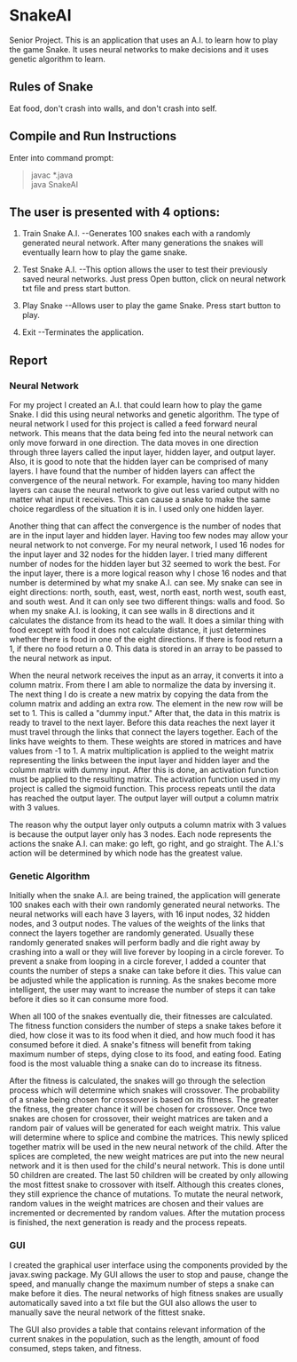 # SnakeAI
Senior Project. This is an application that uses an A.I. to learn how to play the game Snake. It uses neural networks to make decisions
and it uses genetic algorithm to learn. 

## Rules of Snake
Eat food, don't crash into walls, and don't crash into self. 

## Compile and Run Instructions
Enter into command prompt:
> javac *.java  
> java SnakeAI  

## The user is presented with 4 options:
1. Train Snake A.I.
--Generates 100 snakes each with a randomly generated neural network. After many generations the snakes will eventually learn how to play
the game snake. 

2. Test Snake A.I.
--This option allows the user to test their previously saved neural networks. Just press Open button, click on neural network txt file
and press start button.

3. Play Snake
--Allows user to play the game Snake. Press start button to play.

4. Exit
--Terminates the application.


## Report
### Neural Network
<p>For my project I created an A.I. that could learn how to play the game Snake. I did this using neural networks and genetic algorithm.
The type of neural network I used for this project is called a feed forward neural network. This means that the data being fed into the
neural network can only move forward in one direction. The data moves in one direction through three layers called the input layer, 
hidden layer, and output layer. Also, it is good to note that the hidden layer can be comprised of many layers. I have found that the
number of hidden layers can affect the convergence of the neural network. For example, having too many hidden layers can cause the neural
network to give out less varied output with no matter what input it receives. This can cause a snake to make the same choice regardless of 
the situation it is in. I used only one hidden layer.<p/>
<p>Another thing that can affect the convergence is the number of nodes that are in the input layer and hidden layer. Having too few
nodes may allow your neural network to not converge. For my neural network, I used 16 nodes for the input layer and 32 nodes for the 
hidden layer. I tried many different number of nodes for the hidden layer but 32 seemed to work the best. For the input layer, there is
a more logical reason why I chose 16 nodes and that number is determined by what my snake A.I. can see. My snake can see in eight
directions: north, south, east, west, north east, north west, south east, and south west. And it can only see two different things:
walls and food. So when my snake A.I. is looking, it can see walls in 8 directions and it calculates the distance from its head
to the wall. It does a similar thing with food except with food it does not calculate distance, it just determines whether there is
food in one of the eight directions. If there is food return a 1, if there no food return a 0. This data is stored in an array to be
passed to the neural network as input.<p/>
<p>When the neural network receives the input as an array, it converts it into a column matrix. From there I am able to normalize the
data by inversing it. The next thing I do is create a new matrix by copying the data from the column matrix and adding an extra row. The
element in the new row will be set to 1. This is called a "dummy input." After that, the data in this matrix is ready to travel to the
next layer. Before this data reaches the next layer it must travel through the links that connect the layers together. Each of the links
have weights to them. These weights are stored in matrices and have values from -1 to 1. A matrix multiplication is applied to the
weight matrix representing the links between the input layer and hidden layer and the column matrix with dummy input. After this is done,
an activation function must be applied to the resulting matrix. The activation function used in my project is called the sigmoid function.
This process repeats until the data has reached the output layer. The output layer will output a column matrix with 3 values.<p/>
<p>The reason why the output layer only outputs a column matrix with 3 values is because the output layer only has 3 nodes. Each node
represents the actions the snake A.I. can make: go left, go right, and go straight. The A.I.'s action will be determined by which node
has the greatest value.<p/>

### Genetic Algorithm
<p>Initially when the snake A.I. are being trained, the application will generate 100 snakes each with their own randomly generated
neural networks. The neural networks will each have 3 layers, with 16 input nodes, 32 hidden nodes, and 3 output nodes. The values of 
the weights of the links that connect the layers together are randomly generated. Usually these randomly generated snakes will
perform badly and die right away by crashing into a wall or they will live forever by looping in a circle forever. To prevent a snake
from looping in a circle forever, I added a counter that counts the number of steps a snake can take before it dies. This value can be
adjusted while the application is running. As the snakes become more intelligent, the user may want to increase the number of steps it
can take before it dies so it can consume more food.<p/>
<p>When all 100 of the snakes eventually die, their fitnesses are calculated. The fitness function considers the number of steps a snake
takes before it died, how close it was to its food when it died, and how much food it has consumed before it died. A snake's fitness
will benefit from taking maximum number of steps, dying close to its food, and eating food. Eating food is the most valuable thing a 
snake can do to increase its fitness.<p/>
<p>After the fitness is calculated, the snakes will go through the selection process which will determine which snakes will crossover.
The probability of a snake being chosen for crossover is based on its fitness. The greater the fitness, the greater chance it will be 
chosen for crossover. Once two snakes are chosen for crossover, their weight matrices are taken and a random pair of values will be 
generated for each weight matrix. This value will determine where to splice and combine the matrices. This newly spliced together
matrix will be used in the new neural network of the child. After the splices are completed, the new weight matrices are put into the
new neural network and it is then used for the child's neural network. This is done until 50 children are created. The last 50 children
will be created by only allowing the most fittest snake to crossover with itself. Although this creates clones, they still 
exprience the chance of mutations. To mutate the neural network, random values in the weight matrices are chosen and their values 
are incremented or decremented by random values. After the mutation process is finished, the next generation is ready and the process
repeats.<p/>

### GUI
<p>I created the graphical user interface using the components provided by the javax.swing package. My GUI allows the user to 
stop and pause, change the speed, and manually change the maximum number of steps a snake can make before it dies. The neural networks
of high fitness snakes are usually automatically saved into a txt file but the GUI also allows the user to manually save the neural
network of the fittest snake.<p/>
<p>The GUI also provides a table that contains relevant information of the current snakes in the population, such as the length,
amount of food consumed, steps taken, and fitness.<p/>


